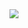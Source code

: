 <img src="https://capsule-render.vercel.app/api?type=text&color=black&height=3rem&section=header&text=HI&fontSize=3rem" />
